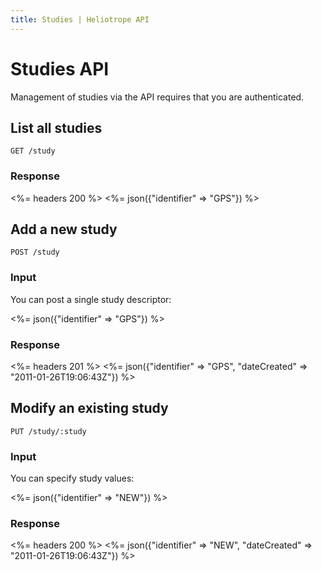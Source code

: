 ```yaml
---
title: Studies | Heliotrope API
---
```


# Studies API

Management of studies via the API requires that you are
authenticated.

## List all studies

    GET /study

### Response

<%= headers 200 %>
<%= json({"identifier" => "GPS"}) %>

## Add a new study

    POST /study

### Input

You can post a single study descriptor:

<%= json({"identifier" => "GPS"}) %>

### Response

<%= headers 201 %>
<%= json({"identifier" => "GPS", "dateCreated" => "2011-01-26T19:06:43Z"}) %>

## Modify an existing study

    PUT /study/:study

### Input

You can specify study values:

<%= json({"identifier" => "NEW"}) %>

### Response

<%= headers 200 %>
<%= json({"identifier" => "NEW", "dateCreated" => "2011-01-26T19:06:43Z"}) %>

